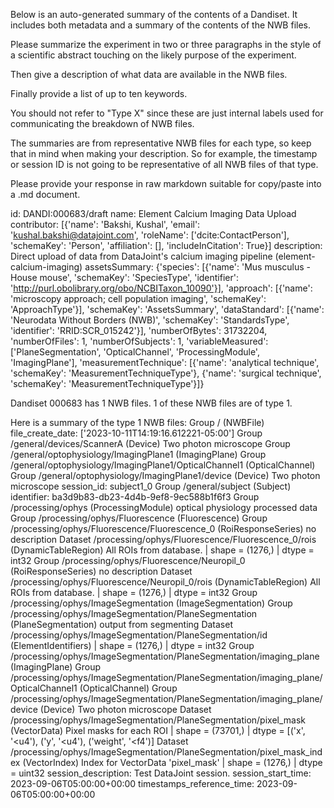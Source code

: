 
Below is an auto-generated summary of the contents of a Dandiset. It includes both metadata and a summary of the contents of the NWB files.

Please summarize the experiment in two or three paragraphs in the style of a scientific abstract touching on the likely purpose of the experiment.

Then give a description of what data are available in the NWB files.

Finally provide a list of up to ten keywords.

You should not refer to "Type X" since these are just internal labels used for communicating the breakdown of NWB files.

The summaries are from representative NWB files for each type, so keep that in mind when making your description. So for example, the timestamp or session ID is not going to be representative of all NWB files of that type.

Please provide your response in raw markdown suitable for copy/paste into a .md document.


id: DANDI:000683/draft
name: Element Calcium Imaging Data Upload
contributor: [{'name': 'Bakshi, Kushal', 'email': 'kushal.bakshi@datajoint.com', 'roleName': ['dcite:ContactPerson'], 'schemaKey': 'Person', 'affiliation': [], 'includeInCitation': True}]
description: Direct upload of data from DataJoint's calcium imaging pipeline (element-calcium-imaging)
assetsSummary: {'species': [{'name': 'Mus musculus - House mouse', 'schemaKey': 'SpeciesType', 'identifier': 'http://purl.obolibrary.org/obo/NCBITaxon_10090'}], 'approach': [{'name': 'microscopy approach; cell population imaging', 'schemaKey': 'ApproachType'}], 'schemaKey': 'AssetsSummary', 'dataStandard': [{'name': 'Neurodata Without Borders (NWB)', 'schemaKey': 'StandardsType', 'identifier': 'RRID:SCR_015242'}], 'numberOfBytes': 31732204, 'numberOfFiles': 1, 'numberOfSubjects': 1, 'variableMeasured': ['PlaneSegmentation', 'OpticalChannel', 'ProcessingModule', 'ImagingPlane'], 'measurementTechnique': [{'name': 'analytical technique', 'schemaKey': 'MeasurementTechniqueType'}, {'name': 'surgical technique', 'schemaKey': 'MeasurementTechniqueType'}]}

Dandiset 000683 has 1 NWB files.
1 of these NWB files are of type 1.


Here is a summary of the type 1 NWB files:
  Group / (NWBFile) 
  file_create_date: ['2023-10-11T14:19:16.612221-05:00']
  Group /general/devices/ScannerA (Device) Two photon microscope
  Group /general/optophysiology/ImagingPlane1 (ImagingPlane) 
  Group /general/optophysiology/ImagingPlane1/OpticalChannel1 (OpticalChannel) 
  Group /general/optophysiology/ImagingPlane1/device (Device) Two photon microscope
  session_id: subject1_0
  Group /general/subject (Subject) 
  identifier: ba3d9b83-db23-4d4b-9ef8-9ec588b1f6f3
  Group /processing/ophys (ProcessingModule) optical physiology processed data
  Group /processing/ophys/Fluorescence (Fluorescence) 
  Group /processing/ophys/Fluorescence/Fluorescence_0 (RoiResponseSeries) no description
  Dataset /processing/ophys/Fluorescence/Fluorescence_0/rois (DynamicTableRegion) All ROIs from database. | shape = (1276,) | dtype = int32
  Group /processing/ophys/Fluorescence/Neuropil_0 (RoiResponseSeries) no description
  Dataset /processing/ophys/Fluorescence/Neuropil_0/rois (DynamicTableRegion) All ROIs from database. | shape = (1276,) | dtype = int32
  Group /processing/ophys/ImageSegmentation (ImageSegmentation) 
  Group /processing/ophys/ImageSegmentation/PlaneSegmentation (PlaneSegmentation) output from segmenting
  Dataset /processing/ophys/ImageSegmentation/PlaneSegmentation/id (ElementIdentifiers)  | shape = (1276,) | dtype = int32
  Group /processing/ophys/ImageSegmentation/PlaneSegmentation/imaging_plane (ImagingPlane) 
  Group /processing/ophys/ImageSegmentation/PlaneSegmentation/imaging_plane/OpticalChannel1 (OpticalChannel) 
  Group /processing/ophys/ImageSegmentation/PlaneSegmentation/imaging_plane/device (Device) Two photon microscope
  Dataset /processing/ophys/ImageSegmentation/PlaneSegmentation/pixel_mask (VectorData) Pixel masks for each ROI | shape = (73701,) | dtype = [('x', '<u4'), ('y', '<u4'), ('weight', '<f4')]
  Dataset /processing/ophys/ImageSegmentation/PlaneSegmentation/pixel_mask_index (VectorIndex) Index for VectorData 'pixel_mask' | shape = (1276,) | dtype = uint32
  session_description: Test DataJoint session.
  session_start_time: 2023-09-06T05:00:00+00:00
  timestamps_reference_time: 2023-09-06T05:00:00+00:00

